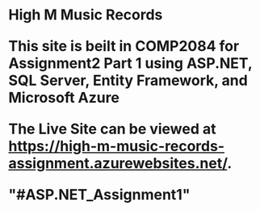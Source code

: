 <h1>High M Music Records</h>

<p>This site is beilt in COMP2084 for Assignment2 Part 1 using ASP.NET, SQL Server, Entity Framework, and Microsoft Azure</p>

<p>The Live Site can be viewed at <a href="https://high-m-music-records-assignment.azurewebsites.net/">https://high-m-music-records-assignment.azurewebsites.net/</a>.</p>"#ASP.NET_Assignment1" 

